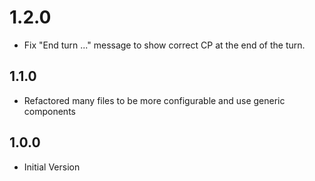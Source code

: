 # 1.2.0

- Fix "End turn ..." message to show correct CP at the end of the turn.

## 1.1.0

- Refactored many files to be more configurable and use generic components

## 1.0.0

- Initial Version
